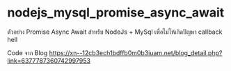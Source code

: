 # nodejs_mysql_promise_async_await
ตัวอย่าง  Promise Async Await สำหรับ NodeJs + MySql เพื่อไม่ให้เกิดปัญหา callback hell 

Code จาก Blog https://xn--12cb3ech1bdffb0m0b3iuam.net/blog_detail.php?link=6377787360742997953
